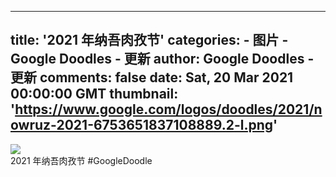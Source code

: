 
---
title: '2021 年纳吾肉孜节'
categories: 
    - 图片
    - Google Doodles - 更新
author: Google Doodles - 更新
comments: false
date: Sat, 20 Mar 2021 00:00:00 GMT
thumbnail: 'https://www.google.com/logos/doodles/2021/nowruz-2021-6753651837108889.2-l.png'
---

<div>   
<img src="https://www.google.com/logos/doodles/2021/nowruz-2021-6753651837108889.2-l.png" referrerpolicy="no-referrer"><br>2021 年纳吾肉孜节 #GoogleDoodle  
</div>
            